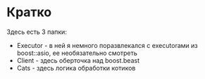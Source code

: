 # Кратко
Здесь есть 3 папки:  
- Executor - в ней я немного поразвлекался с executorами из boost::asio, ее необязательно смотреть  
- Client - здесь оберточка над boost.beast
- Cats - здесь логика обработки котиков

